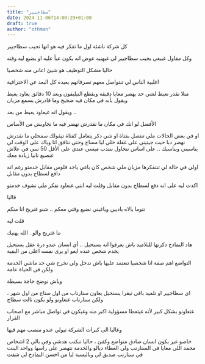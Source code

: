 ```yaml
---
title: "سطاجيير"
date: 2024-11-06T14:00:29+01:00
draft: true
author: "othman"
---
```


كل شركة ناشئة اول ما تفكر فيه هو انها تجيب سطاجيير

وكل مقاول غيبغي يجيب سطاجيير لي غيهنيه عوض انه يكون عبأ عليه او يضيع ليه وقته

حاليا مشكل التوظيف هو شيئ اعاني منه شخصيا

اغلبية الناس لي تنتواصل معهم تصرفاتهم بعيدة كل البعد عن الاحترافية

متلا نقدر نعيط لشي حد يهضر معايا دقيقة ويقطع التيليفون وبعد 10 دقائق يعاود يعيط ويقول بأنه في مكان فيه ضجيج وما قادرش يسمع مزيان

ويقول انه غيعاود يعيط من بعد ..

الأفضل لو انك في مكان ما تقدرش تهضر فيه ما تجاوبش من الأساس

او في بعض الحالات ملي تنتصل بفتاة او شي دكر يتعامل كفتاة تيقولك سمحلي ما نقدرش نهضر دبا حيت جيتيني على غفلة خلي ليا مساج وحتى نتافق انا وياك على الوقت لي يناسبني ويناسبك .. على اساس تنحاول ننتدب ميسي عندي على الأقل 50 سي في علاش غنضيع تانيا زيادة معك

اولى في حالة لي تنتفكرها مزيان ملي شخص كان باغي ياخد فلوس مقابل خدمتو رغم انه دافع لسطاج بدون مقابل

اكدت ليه على انه دفع لسطاج بدون مقابل وقلت ليه انني غنعاود نفكر ملي نشوف خدمتو

قاليا

نتوما يالاه باديين وباغيني نضيع وقتي معكم .. شنو غنربح انا منكم

قلت ليه

ما غتربح والو . الله يهنيك

هاد النمادج دكرتها للتلاميد باش يعرفوا انه يستحيل .. أي انسان عندو درة عقل يستحيل يخدم شخص عنده ايغو او يرى نفسه اعلى من البقية

التواضع اهم صفة انا شخصيا تنعتمد عليها باش ندخل ولى نخرج شي حد ماشي الخدمة ولكن في الحياة عامة

وباش نوضح حاجة بسيطة

اي سطاجيير او تلميد باقي تيقرا يستحيل يعاون ستارتاب من اول ستاج من اول شهر ، ولكن ستارتاب غتعاونو ولو يكون تالت سطاج

غتعاونو بشكل كبير لأنه غيتعطا مسؤولية اكبر منه وغيكون في تواصل مباشر مع اصحاب القرار

وغالبا الى كبرات الشركة تيولي عندو منصب مهم فيها

خاصو غير يكون انسان صادق متواضع وكفئ ، حاليا تنكتب هدشي وفي بالي 2 اشخاص محمد اللي معايا في الستارتب ولي العطاء ديالو والخدمة تتهضر على راسها وواحد البنت في ستارتب صديق لي وبالنسبة ليا من احسن النمادج لي شفت
